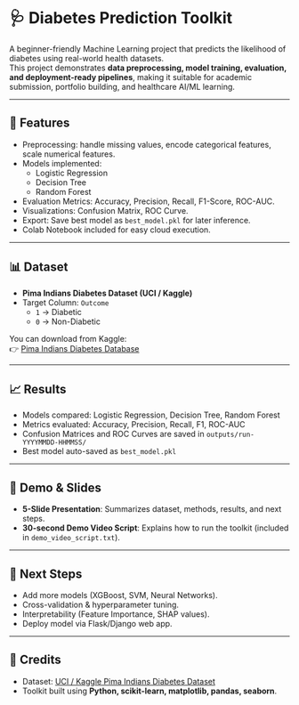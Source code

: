 # 🩺 Diabetes Prediction Toolkit

A beginner-friendly Machine Learning project that predicts the likelihood of diabetes using real-world health datasets.  
This project demonstrates **data preprocessing, model training, evaluation, and deployment-ready pipelines**, making it suitable for academic submission, portfolio building, and healthcare AI/ML learning.

---

## 🚀 Features
- Preprocessing: handle missing values, encode categorical features, scale numerical features.
- Models implemented:
  - Logistic Regression
  - Decision Tree
  - Random Forest
- Evaluation Metrics: Accuracy, Precision, Recall, F1-Score, ROC-AUC.
- Visualizations: Confusion Matrix, ROC Curve.
- Export: Save best model as `best_model.pkl` for later inference.
- Colab Notebook included for easy cloud execution.

---

## 📊 Dataset
- **Pima Indians Diabetes Dataset (UCI / Kaggle)**  
- Target Column: `Outcome`  
  - `1` → Diabetic  
  - `0` → Non-Diabetic  

You can download from Kaggle:  
👉 [Pima Indians Diabetes Database](https://www.kaggle.com/datasets/uciml/pima-indians-diabetes-database)

---


## 📈 Results
- Models compared: Logistic Regression, Decision Tree, Random Forest
- Metrics evaluated: Accuracy, Precision, Recall, F1, ROC-AUC
- Confusion Matrices and ROC Curves are saved in `outputs/run-YYYYMMDD-HHMMSS/`
- Best model auto-saved as `best_model.pkl`

---

## 🎥 Demo & Slides
- **5-Slide Presentation**: Summarizes dataset, methods, results, and next steps.  
- **30-second Demo Video Script**: Explains how to run the toolkit (included in `demo_video_script.txt`).  

---

## 🔮 Next Steps
- Add more models (XGBoost, SVM, Neural Networks).
- Cross-validation & hyperparameter tuning.
- Interpretability (Feature Importance, SHAP values).
- Deploy model via Flask/Django web app.

---

## 📝 Credits
- Dataset: [UCI / Kaggle Pima Indians Diabetes Dataset](https://www.kaggle.com/datasets/uciml/pima-indians-diabetes-database)  
- Toolkit built using **Python, scikit-learn, matplotlib, pandas, seaborn**.  

